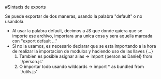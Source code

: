 #Sintaxis de exports

Se puede exportar de dos maneras, usando la palabra "default" o no usandola.

- Al usar la palabra default, decimos a JS que donde quiera que se importe ese archivo, importara una unica cosa y sera aquella marcada con "export default ..."
- Si no la usamos, es necesario declarar que se esta importando a la hora de realizar la importacion de modulos y haciendo uso de las llaves {...}
    1. Tambien es posible asignar alias -> import {person as Daniel} from './person.js'
    2. O importar todo usando wildcards -> import * as bundled from './utils.js'